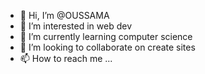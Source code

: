 - 👋 Hi, I’m @OUSSAMA
- 👀 I’m interested in web dev
- 🌱 I’m currently learning computer science 
- 💞️ I’m looking to collaborate on create sites
- 📫 How to reach me ...

<!---
ousscher/ousscher is a ✨ special ✨ repository because its `README.md` (this file) appears on your GitHub profile.
You can click the Preview link to take a look at your changes.
--->
